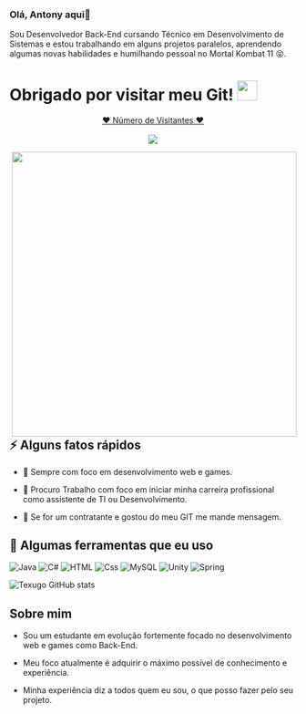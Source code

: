 ### Olá, Antony aqui👋
Sou Desenvolvedor Back-End cursando Técnico em Desenvolvimento de Sistemas e estou trabalhando em alguns projetos paralelos, aprendendo algumas novas habilidades e humilhando pessoal no Mortal Kombat 11 😝.

# Obrigado por visitar meu Git! <img src="https://media.giphy.com/media/hvRJCLFzcasrR4ia7z/giphy.gif" width="35px">
<a target="blank" href="https://profile-counter.glitch.me/antony-93/count.svg"><p align="center">❤ Número de Visitantes ❤<br><br> <img src="https://profile-counter.glitch.me/antony-93/count.svg" /></a>

<img align="right" src="https://cdnb.artstation.com/p/assets/images/images/024/858/699/original/pixel-jeff-divoom.gif?1583771904" width="500"/>

## ⚡️ Alguns fatos rápidos


- 🧐 Sempre com foco em desenvolvimento web e games.

- 🤔 Procuro Trabalho com foco em iniciar minha carreira profissional como assistente de TI ou Desenvolvimento.

- 💬 Se for um contratante e gostou do meu GIT me mande mensagem.



<h2>🚀 Algumas ferramentas que eu uso</h2>

<p align="left">
  

<img alt="Java" src="https://img.shields.io/badge/Java-ED8B00?style=for-the-badge&logo=java&logoColor=white" />
<img alt="C#" src="https://img.shields.io/badge/C%23-239120?style=for-the-badge&logo=c-sharp&logoColor=white" />
<img alt="HTML" src="https://img.shields.io/badge/HTML-239120?style=for-the-badge&logo=html5&logoColor=white">
<img alt="Css" src="https://img.shields.io/badge/CSS-239120?&style=for-the-badge&logo=css3&logoColor=white">
<img alt="MySQL" src="https://img.shields.io/badge/MySQL-00000F?style=for-the-badge&logo=mysql&logoColor=white" />
<img alt="Unity" src="https://img.shields.io/badge/Unity-100000?style=for-the-badge&logo=unity&logoColor=white">
<img alt="Spring" src="https://img.shields.io/badge/Spring-6DB33F?style=for-the-badge&logo=spring&logoColor=white">
<!-- <img alt="Docker" src="https://img.shields.io/badge/-Docker-2496ED?style=flat-square&logo=docker&logoColor=white" /> -->
<!-- <img alt="AWS" src="https://img.shields.io/badge/-Amazon%20AWS-232F3E?style=flat-square&logo=amazon-aws&logoColor=white" />
<img alt="Java" src="https://img.shields.io/badge/-Java-007396?style=flat-square&logo=java&logoColor=white" /> -->

</p>

![Texugo GitHub stats](https://github-readme-stats.vercel.app/api?username=antony-93&show_icons=true&theme=dracula)

## Sobre mim
* Sou um estudante em evolução fortemente focado no desenvolvimento web e games como Back-End.

* Meu foco atualmente é adquirir o máximo possível de conhecimento e experiência.

* Minha experiência diz a todos quem eu sou, o que posso fazer pelo seu projeto.

